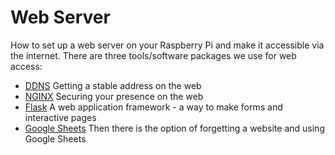 # Web Server
How to set up a web server on your Raspberry Pi and make it accessible via the internet.
There are three tools/software packages we use for web access:
* [DDNS](ddns) Getting a stable address on the web
* [NGINX](nginx) Securing your presence on the web
* [Flask](flask) A web application framework - a way to make forms and interactive pages
* [Google Sheets](sheets) Then there is the option of forgetting a website and using Google Sheets